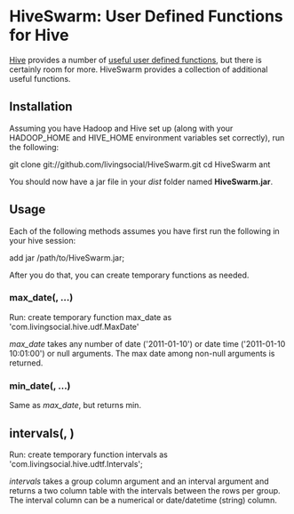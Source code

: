 # HiveSwarm: User Defined Functions for Hive
[Hive](http://hive.apache.org/) provides a number of [useful user defined functions](http://wiki.apache.org/hadoop/Hive/LanguageManual/UDF), but there is certainly room for more.  HiveSwarm provides a collection of additional useful functions.  

## Installation
Assuming you have Hadoop and Hive set up (along with your HADOOP_HOME and HIVE_HOME environment variables set correctly), run the following:

  git clone git://github.com/livingsocial/HiveSwarm.git
  cd HiveSwarm
  ant

You should now have a jar file in your *dist* folder named **HiveSwarm.jar**.

## Usage
Each of the following methods assumes you have first run the following in your hive session:

  add jar /path/to/HiveSwarm.jar;

After you do that, you can create temporary functions as needed.

### max_date(<date string>, ...)
Run:
  create temporary function max_date as 'com.livingsocial.hive.udf.MaxDate'

*max_date* takes any number of date ('2011-01-10') or date time ('2011-01-10 10:01:00') or null arguments.  The max date among non-null arguments is returned.

### min_date(<date string>, ...)
Same as *max_date*, but returns min.

## intervals(<group column>, <interval column>)
Run:
  create temporary function intervals as 'com.livingsocial.hive.udtf.Intervals';

*intervals* takes a group column argument and an interval argument and returns a two column table with the intervals between the rows per group.  The interval column can be a numerical or date/datetime (string) column.